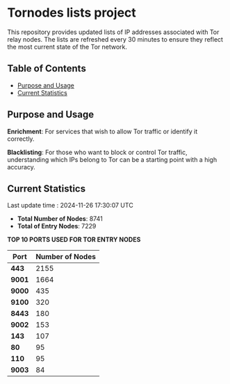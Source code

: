 # Tornodes lists project

This repository provides updated lists of IP addresses associated with Tor relay nodes. The lists are refreshed every 30 minutes to ensure they reflect the most current state of the Tor network.

## Table of Contents

- [Purpose and Usage](#purpose-and-usage)
- [Current Statistics](#current-statistics)


## Purpose and Usage

**Enrichment**: For services that wish to allow Tor traffic or identify it correctly.

**Blacklisting**: For those who want to block or control Tor traffic, understanding which IPs belong to Tor can be a starting point with a high accuracy.

## Current Statistics

Last update time : 2024-11-26 17:30:07 UTC

- **Total Number of Nodes**: 8741
- **Total of Entry Nodes**: 7229

**TOP 10 PORTS USED FOR TOR ENTRY NODES**

| **Port** | **Number of Nodes** |
|------|-----------------|
| **443**   | 2155  |
| **9001**   | 1664  |
| **9000**   | 435  |
| **9100**   | 320  |
| **8443**   | 180  |
| **9002**   | 153  |
| **143**   | 107  |
| **80**   | 95  |
| **110**   | 95  |
| **9003**   | 84  |

